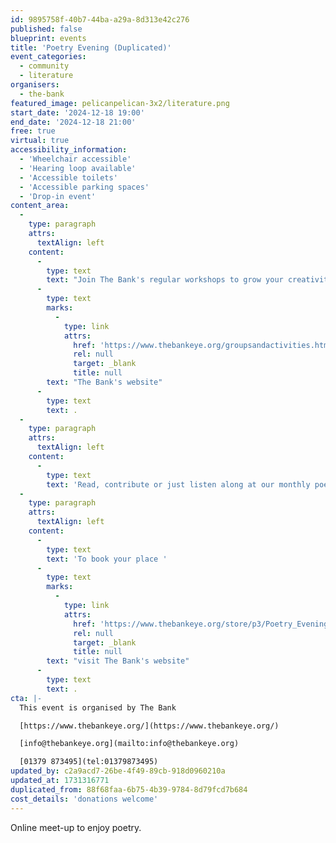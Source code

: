 ```yaml
---
id: 9895758f-40b7-44ba-a29a-8d313e42c276
published: false
blueprint: events
title: 'Poetry Evening (Duplicated)'
event_categories:
  - community
  - literature
organisers:
  - the-bank
featured_image: pelicanpelican-3x2/literature.png
start_date: '2024-12-18 19:00'
end_date: '2024-12-18 21:00'
free: true
virtual: true
accessibility_information:
  - 'Wheelchair accessible'
  - 'Hearing loop available'
  - 'Accessible toilets'
  - 'Accessible parking spaces'
  - 'Drop-in event'
content_area:
  -
    type: paragraph
    attrs:
      textAlign: left
    content:
      -
        type: text
        text: "Join The Bank's regular workshops to grow your creativity and meet new people. To see the full list of groups, visit "
      -
        type: text
        marks:
          -
            type: link
            attrs:
              href: 'https://www.thebankeye.org/groupsandactivities.html'
              rel: null
              target: _blank
              title: null
        text: "The Bank's website"
      -
        type: text
        text: .
  -
    type: paragraph
    attrs:
      textAlign: left
    content:
      -
        type: text
        text: 'Read, contribute or just listen along at our monthly poetry evening.'
  -
    type: paragraph
    attrs:
      textAlign: left
    content:
      -
        type: text
        text: 'To book your place '
      -
        type: text
        marks:
          -
            type: link
            attrs:
              href: 'https://www.thebankeye.org/store/p3/Poetry_Evening.html'
              rel: null
              target: _blank
              title: null
        text: "visit The Bank's website"
      -
        type: text
        text: .
cta: |-
  This event is organised by The Bank

  [https://www.thebankeye.org/](https://www.thebankeye.org/)

  [info@thebankeye.org](mailto:info@thebankeye.org)

  [01379 873495](tel:01379873495)
updated_by: c2a9acd7-26be-4f49-89cb-918d0960210a
updated_at: 1731316771
duplicated_from: 88f68faa-6b75-4b39-9784-8d79fcd7b684
cost_details: 'donations welcome'
---
```

Online meet-up to enjoy poetry.